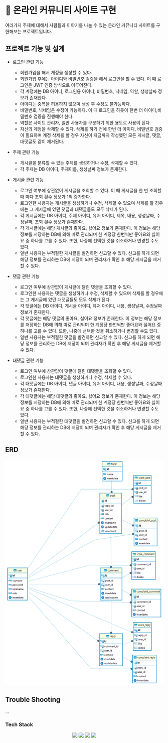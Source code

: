 # 🧾 온라인 커뮤니티 사이트 구현

여러가지 주제에 대해서 사람들과 이야기를 나눌 수 있는 온라인 커뮤니티 사이트를 구현해보는 프로젝트입니다. 

## 프로젝트 기능 및 설계

- 로그인 관련 기능
  - 회원가입을 해서 계정을 생성할 수 있다.
  - 회원가입 후에는 아이디와 비밀번호 검증을 해서 로그인을 할 수 있다. 이 때 로그인은 JWT 인증 방식으로 이루어진다.
  - 각 계정에는 DB 아이디, 로그인용 아이디, 비밀번호, 닉네임, 역할, 생성날짜 정보가 존재한다.
  - 아이디는 중복을 허용하지 않으며 생성 후 수정도 불가능하다.
  - 비밀번호, 닉네임은 수정이 가능하다. 이 때 로그인을 하듯이 한번 더 아이디,비밀번호 검증을 진행해야 한다.
  - 역할은 사이트 관리자, 일반 사용자를 구분하기 위한 용도로 사용이 된다.
  - 자신의 계정을 삭제할 수 있다. 삭제를 하기 전에 한번 더 아이디, 비밀번호 검증이 필요하며 계정 삭제를 할 경우 자신이 지금까지 작성했던 모든 게시글, 댓글, 대댓글도 같이 제거된다.
    
- 주제 관련 기능
  - 게시글을 분류할 수 있는 주제를 생성하거나 수정, 삭제할 수 있다.
  - 각 주제는 DB 아이디, 주제이름, 생성날짜 정보가 존재한다.
   
- 게시글 관련 기능
  - 로그인 여부에 상관없이 게시글을 조회할 수 있다. 이 때 게시글을 한 번 조회할 때 마다 조회 횟수 정보가 1씩 증가한다.
  - 로그인한 사용자는 게시글을 생성하거나 수정, 삭제할 수 있으며 삭제를 할 경우에는 그 게시글에 있던 댓글과 대댓글들도 모두 삭제가 된다.
  - 각 게시글에는 DB 아이디, 주제 아이디, 유저 아이디, 제목, 내용, 생성날짜, 수정날짜, 조회 횟수 정보가 존재한다.
  - 각 게시글에는 해당 게시글의 좋아요, 싫어요 정보가 존재한다. 이 정보는 해당 정보를 저장하는 DB에 의해 따로 관리되며 한 계정당 한번씩만 좋아요와 싫어요 중 하나를 고를 수 있다. 또한, 나중에 선택한 것을 취소하거나 변경할 수도 있다.
  - 일반 사용자는 부적절한 게시글을 발견하면 신고할 수 있다. 신고를 하게 되면 해당 정보를 관리하는 DB에 저장이 되며 관리자가 확인 후 해당 게시글을 제거할 수 있다.

- 댓글 관련 기능
  - 로그인 여부에 상관없이 게시글에 달린 댓글을 조회할 수 있다.
  - 로그인한 사용자는 댓글을 생성하거나 수정, 삭제할 수 있으며 삭제를 할 경우에는 그 게시글에 있던 대댓글들도 모두 삭제가 된다.
  - 각 댓글에는 DB 아이디, 게시글 아이디, 유저 아이디, 내용, 생성날짜, 수정날짜 정보가 존재한다.
  - 각 댓글에는 해당 댓글의 좋아요, 싫어요 정보가 존재한다. 이 정보는 해당 정보를 저장하는 DB에 의해 따로 관리되며 한 계정당 한번씩만 좋아요와 싫어요 중 하나를 고를 수 있다. 또한, 나중에 선택한 것을 취소하거나 변경할 수도 있다.
  - 일반 사용자는 부적절한 댓글을 발견하면 신고할 수 있다. 신고를 하게 되면 해당 정보를 관리하는 DB에 저장이 되며 관리자가 확인 후 해당 게시글을 제거할 수 있다.
    
- 대댓글 관련 기능
  - 로그인 여부에 상관없이 댓글에 달린 대댓글을 조회할 수 있다.
  - 로그인한 사용자는 대댓글을 생성하거나 수정, 삭제할 수 있다.
  - 각 대댓글에는 DB 아이디, 댓글 아이디, 유저 아이디, 내용, 생성날짜, 수정날짜 정보가 존재한다.
  - 각 대댓글에는 해당 대댓글의 좋아요, 싫어요 정보가 존재한다. 이 정보는 해당 정보를 저장하는 DB에 의해 따로 관리되며 한 계정당 한번씩만 좋아요와 싫어요 중 하나를 고를 수 있다. 또한, 나중에 선택한 것을 취소하거나 변경할 수도 있다.
  - 일반 사용자는 부적절한 대댓글을 발견하면 신고할 수 있다. 신고를 하게 되면 해당 정보를 관리하는 DB에 저장이 되며 관리자가 확인 후 해당 게시글을 제거할 수 있다.

## ERD 
![ERD](src/main/resources/erd/online_community.png)

## Trouble Shooting
...

### Tech Stack
<div align=center> 
  <img src="https://img.shields.io/badge/java-007396?style=for-the-badge&logo=java&logoColor=white"> 
  <img src="https://img.shields.io/badge/spring-6DB33F?style=for-the-badge&logo=spring&logoColor=white"> 
  <img src="https://img.shields.io/badge/mysql-4479A1?style=for-the-badge&logo=mysql&logoColor=white"> 
  <img src="https://img.shields.io/badge/github-%23121011.svg?style=for-the-badge&logo=github&logoColor=white">
</div>
